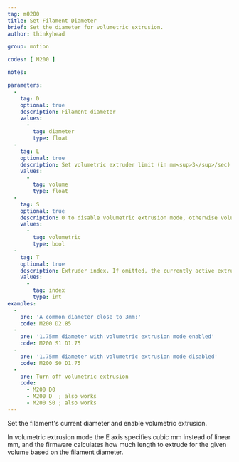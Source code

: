 ```yaml
---
tag: m0200
title: Set Filament Diameter
brief: Set the diameter for volumetric extrusion.
author: thinkyhead

group: motion

codes: [ M200 ]

notes:

parameters:
  -
    tag: D
    optional: true
    description: Filament diameter
    values:
      -
        tag: diameter
        type: float
  -
    tag: L
    optional: true
    description: Set volumetric extruder limit (in mm<sup>3</sup>/sec). `L0` disables the limit. (Requires `VOLUMETRIC_EXTRUDER_LIMIT`.)
    values:
      -
        tag: volume
        type: float
  -
    tag: S
    optional: true
    description: 0 to disable volumetric extrusion mode, otherwise volumetric is enabled.
    values:
      -
        tag: volumetric
        type: bool
  -
    tag: T
    optional: true
    description: Extruder index. If omitted, the currently active extruder will be used.
    values:
      -
        tag: index
        type: int
examples:
  -
    pre: 'A common diameter close to 3mm:'
    code: M200 D2.85
  -
    pre: '1.75mm diameter with volumetric extrusion mode enabled'
    code: M200 S1 D1.75
  -
    pre: '1.75mm diameter with volumetric extrusion mode disabled'
    code: M200 S0 D1.75
  -
    pre: Turn off volumetric extrusion
    code:
      - M200 D0
      - M200 D  ; also works
      - M200 S0 ; also works
---
```


Set the filament's current diameter and enable volumetric extrusion.

In volumetric extrusion mode the E axis specifies cubic mm instead of linear mm, and the firmware calculates how much length to extrude for the given volume based on the filament diameter.
